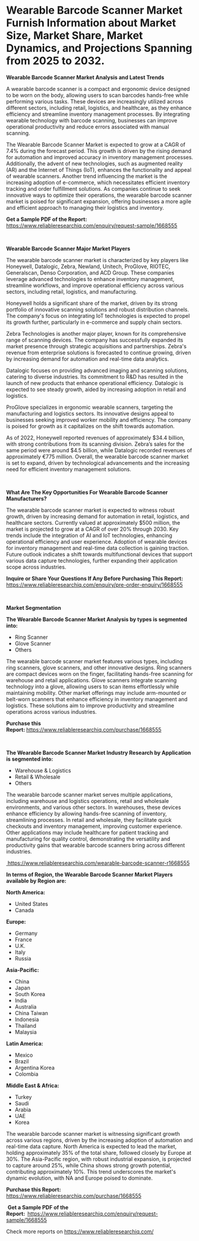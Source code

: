 <p><h1>Wearable Barcode Scanner Market Furnish Information about Market Size, Market Share, Market Dynamics, and Projections Spanning from 2025 to 2032.</h1></p><p><strong>Wearable Barcode Scanner Market Analysis and Latest Trends</strong></p>
<p><p>A wearable barcode scanner is a compact and ergonomic device designed to be worn on the body, allowing users to scan barcodes hands-free while performing various tasks. These devices are increasingly utilized across different sectors, including retail, logistics, and healthcare, as they enhance efficiency and streamline inventory management processes. By integrating wearable technology with barcode scanning, businesses can improve operational productivity and reduce errors associated with manual scanning.</p><p>The Wearable Barcode Scanner Market is expected to grow at a CAGR of 7.4% during the forecast period. This growth is driven by the rising demand for automation and improved accuracy in inventory management processes. Additionally, the advent of new technologies, such as augmented reality (AR) and the Internet of Things (IoT), enhances the functionality and appeal of wearable scanners. Another trend influencing the market is the increasing adoption of e-commerce, which necessitates efficient inventory tracking and order fulfillment solutions. As companies continue to seek innovative ways to optimize their operations, the wearable barcode scanner market is poised for significant expansion, offering businesses a more agile and efficient approach to managing their logistics and inventory.</p></p>
<p><strong>Get a Sample PDF of the Report:&nbsp;</strong> <a href="https://www.reliableresearchiq.com/enquiry/request-sample/1668555?utm_campaign=2117&utm_medium=2&utm_source=Github&utm_content=ia&utm_term=22022025&utm_id=wearable-barcode-scanner">https://www.reliableresearchiq.com/enquiry/request-sample/1668555</a></p>
<p>&nbsp;</p>
<p><strong>Wearable Barcode Scanner Major Market Players</strong></p>
<p><p>The wearable barcode scanner market is characterized by key players like Honeywell, Datalogic, Zebra, Newland, Unitech, ProGlove, RIOTEC, Generalscan, Denso Corporation, and ACD Group. These companies leverage advanced technologies to enhance inventory management, streamline workflows, and improve operational efficiency across various sectors, including retail, logistics, and manufacturing.</p><p>Honeywell holds a significant share of the market, driven by its strong portfolio of innovative scanning solutions and robust distribution channels. The company's focus on integrating IoT technologies is expected to propel its growth further, particularly in e-commerce and supply chain sectors.</p><p>Zebra Technologies is another major player, known for its comprehensive range of scanning devices. The company has successfully expanded its market presence through strategic acquisitions and partnerships. Zebra's revenue from enterprise solutions is forecasted to continue growing, driven by increasing demand for automation and real-time data analytics.</p><p>Datalogic focuses on providing advanced imaging and scanning solutions, catering to diverse industries. Its commitment to R&D has resulted in the launch of new products that enhance operational efficiency. Datalogic is expected to see steady growth, aided by increasing adoption in retail and logistics.</p><p>ProGlove specializes in ergonomic wearable scanners, targeting the manufacturing and logistics sectors. Its innovative designs appeal to businesses seeking improved worker mobility and efficiency. The company is poised for growth as it capitalizes on the shift towards automation.</p><p>As of 2022, Honeywell reported revenues of approximately $34.4 billion, with strong contributions from its scanning division. Zebra’s sales for the same period were around $4.5 billion, while Datalogic recorded revenues of approximately €775 million. Overall, the wearable barcode scanner market is set to expand, driven by technological advancements and the increasing need for efficient inventory management solutions.</p></p>
<p>&nbsp;</p>
<p><strong>What Are The Key Opportunities For Wearable Barcode Scanner Manufacturers?</strong></p>
<p><p>The wearable barcode scanner market is expected to witness robust growth, driven by increasing demand for automation in retail, logistics, and healthcare sectors. Currently valued at approximately $500 million, the market is projected to grow at a CAGR of over 20% through 2030. Key trends include the integration of AI and IoT technologies, enhancing operational efficiency and user experience. Adoption of wearable devices for inventory management and real-time data collection is gaining traction. Future outlook indicates a shift towards multifunctional devices that support various data capture technologies, further expanding their application scope across industries.</p></p>
<p><strong>Inquire or Share Your Questions If Any Before Purchasing This Report:</strong> <a href="https://www.reliableresearchiq.com/enquiry/pre-order-enquiry/1668555?utm_campaign=2117&utm_medium=2&utm_source=Github&utm_content=ia&utm_term=22022025&utm_id=wearable-barcode-scanner">https://www.reliableresearchiq.com/enquiry/pre-order-enquiry/1668555</a></p>
<p>&nbsp;</p>
<p><strong>Market Segmentation</strong></p>
<p><strong>The Wearable Barcode Scanner Market Analysis by types is segmented into:</strong></p>
<p><ul><li>Ring Scanner</li><li>Glove Scanner</li><li>Others</li></ul></p>
<p><p>The wearable barcode scanner market features various types, including ring scanners, glove scanners, and other innovative designs. Ring scanners are compact devices worn on the finger, facilitating hands-free scanning for warehouse and retail applications. Glove scanners integrate scanning technology into a glove, allowing users to scan items effortlessly while maintaining mobility. Other market offerings may include arm-mounted or belt-worn scanners that enhance efficiency in inventory management and logistics. These solutions aim to improve productivity and streamline operations across various industries.</p></p>
<p><strong>Purchase this Report:&nbsp;</strong><a href="https://www.reliableresearchiq.com/purchase/1668555?utm_campaign=2117&utm_medium=2&utm_source=Github&utm_content=ia&utm_term=22022025&utm_id=wearable-barcode-scanner">https://www.reliableresearchiq.com/purchase/1668555</a></p>
<p>&nbsp;</p>
<p><strong>The Wearable Barcode Scanner Market Industry Research by Application is segmented into:</strong></p>
<p><ul><li>Warehouse & Logistics</li><li>Retail & Wholesale</li><li>Others</li></ul></p>
<p><p>The wearable barcode scanner market serves multiple applications, including warehouse and logistics operations, retail and wholesale environments, and various other sectors. In warehouses, these devices enhance efficiency by allowing hands-free scanning of inventory, streamlining processes. In retail and wholesale, they facilitate quick checkouts and inventory management, improving customer experience. Other applications may include healthcare for patient tracking and manufacturing for quality control, demonstrating the versatility and productivity gains that wearable barcode scanners bring across different industries.</p></p>
<p><a href="https://www.reliableresearchiq.com/wearable-barcode-scanner-r1668555?utm_campaign=2117&utm_medium=2&utm_source=Github&utm_content=ia&utm_term=22022025&utm_id=wearable-barcode-scanner">&nbsp;https://www.reliableresearchiq.com/wearable-barcode-scanner-r1668555</a></p>
<p><strong>In terms of Region, the Wearable Barcode Scanner Market Players available by Region are:</strong></p>
<p>
    <p> <strong> North America: </strong>
        <ul>
            <li>United States</li>
            <li>Canada</li>
        </ul>
        </p> 
    <p> <strong> Europe: </strong>
        <ul>
            <li>Germany</li>
            <li>France</li>
            <li>U.K.</li>
            <li>Italy</li>
            <li>Russia</li>
        </ul>
        </p> 
    <p> <strong> Asia-Pacific: </strong>
        <ul>
            <li>China</li>
            <li>Japan</li>
            <li>South Korea</li>
            <li>India</li>
            <li>Australia</li>
            <li>China Taiwan</li>
            <li>Indonesia</li>
            <li>Thailand</li>
            <li>Malaysia</li>
        </ul>
        </p> 
    <p> <strong> Latin America: </strong>
        <ul>
            <li>Mexico</li>
            <li>Brazil</li>
            <li>Argentina Korea</li>
            <li>Colombia</li>
        </ul>
        </p> 
    <p> <strong> Middle East & Africa: </strong>
        <ul>
            <li>Turkey</li>
            <li>Saudi</li>
            <li>Arabia</li>
            <li>UAE</li>
            <li>Korea</li>
        </ul>
    </p>
    </p>
<p><p>The wearable barcode scanner market is witnessing significant growth across various regions, driven by the increasing adoption of automation and real-time data capture. North America is expected to lead the market, holding approximately 35% of the total share, followed closely by Europe at 30%. The Asia-Pacific region, with robust industrial expansion, is projected to capture around 25%, while China shows strong growth potential, contributing approximately 10%. This trend underscores the market's dynamic evolution, with NA and Europe poised to dominate.</p></p>
<p><strong>Purchase this Report: </strong><a href="https://www.reliableresearchiq.com/purchase/1668555?utm_campaign=2117&utm_medium=2&utm_source=Github&utm_content=ia&utm_term=22022025&utm_id=wearable-barcode-scanner">https://www.reliableresearchiq.com/purchase/1668555</a></p>
<p>&nbsp;<strong>Get a Sample PDF of the Report:&nbsp;&nbsp;</strong><a href="https://www.reliableresearchiq.com/enquiry/request-sample/1668555?utm_campaign=2117&utm_medium=2&utm_source=Github&utm_content=ia&utm_term=22022025&utm_id=wearable-barcode-scanner">https://www.reliableresearchiq.com/enquiry/request-sample/1668555</a></p>
<p><strong></strong></p>
<p>Check more reports on <a href="https://www.reliableresearchiq.com/?utm_campaign=2117&utm_medium=2&utm_source=Github&utm_content=ia&utm_term=22022025&utm_id=wearable-barcode-scanner">https://www.reliableresearchiq.com/</a></p>